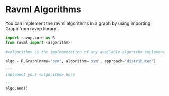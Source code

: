 # Ravml Algorithms 

You can implement the ravml algorithms in a graph by using importing Graph from ravop library .

```python
import ravop.core as R
from ravml import <algorithm>

#<algorithm> is the implementation of any available algorithm implemented in the ravml library

algo = R.Graph(name='svm', algorithm='svm', approach='distributed')

'''
implement your <algorithm> here

'''
algo.end()

```